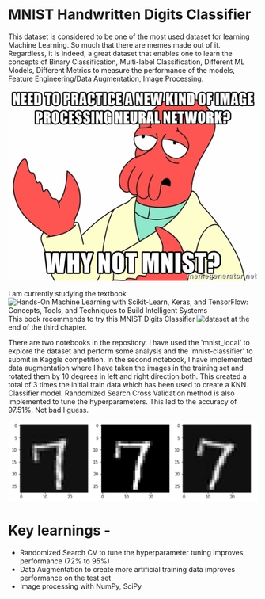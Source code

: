 # MNIST Handwritten Digits Classifier

This dataset is considered to be one of the most used dataset for learning Machine Learning. So much that there are memes made out of it. Regardless, it is indeed, a great dataset that enables one to learn the concepts of Binary Classification, Multi-label Classification, Different ML Models, Different Metrics to measure the performance of the models, Feature Engineering/Data Augmentation, Image Processing.

![Mnist Meme](assets/mnist-meme.jpg)

I am currently studying the textbook ![Hands-On Machine Learning with Scikit-Learn, Keras, and TensorFlow: Concepts, Tools, and Techniques to Build Intelligent Systems](https://www.amazon.com/Hands-Machine-Learning-Scikit-Learn-TensorFlow/dp/1492032646/ref=asc_df_1492032646/?tag=hyprod-20&linkCode=df0&hvadid=385599638286&hvpos=&hvnetw=g&hvrand=17326686135079154346&hvpone=&hvptwo=&hvqmt=&hvdev=c&hvdvcmdl=&hvlocint=&hvlocphy=1018127&hvtargid=pla-523968811896&psc=1&tag=&ref=&adgrpid=79288120515&hvpone=&hvptwo=&hvadid=385599638286&hvpos=&hvnetw=g&hvrand=17326686135079154346&hvqmt=&hvdev=c&hvdvcmdl=&hvlocint=&hvlocphy=1018127&hvtargid=pla-523968811896) This book recommends to try this MNIST Digits Classifier ![dataset](https://www.kaggle.com/c/digit-recognizer) at the end of the third chapter.

There are two notebooks in the repository. I have used the 'mnist_local' to explore the dataset and perform some analysis and the 'mnist-classifier' to submit in Kaggle competition. In the second notebook, I have implemented data augmentation where I have taken the images in the training set and rotated them by 10 degrees in left and right direction both. This created a total of 3 times the initial train data which has been used to create a KNN Classifier model. Randomized Search Cross Validation method is also implemented to tune the hyperparameters. This led to the accuracy of 97.51%. Not bad I guess.

![Data Augmentation](assets/data-augmentation.png)

# Key learnings - 
- Randomized Search CV to tune the hyperparameter tuning improves performance (72% to 95%)
- Data Augmentation to create more artificial training data improves performance on the test set 
- Image processing with NumPy, SciPy
  
